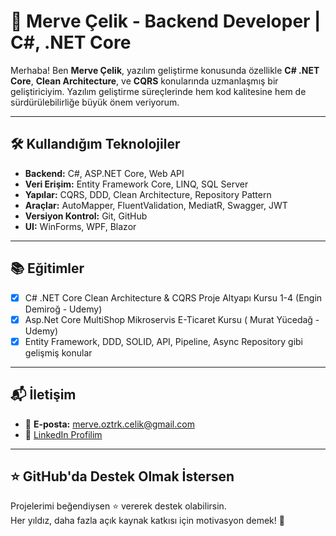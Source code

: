 
# 💼 Merve Çelik - Backend Developer | C#, .NET Core 
Merhaba! Ben **Merve Çelik**, yazılım geliştirme konusunda özellikle **C# .NET Core**, **Clean Architecture**, ve **CQRS** konularında uzmanlaşmış bir geliştiriciyim. Yazılım geliştirme süreçlerinde hem kod kalitesine hem de sürdürülebilirliğe büyük önem veriyorum. 

---

## 🛠️ Kullandığım Teknolojiler
- **Backend:** C#, ASP.NET Core, Web API
- **Veri Erişim:** Entity Framework Core, LINQ, SQL Server
- **Yapılar:** CQRS, DDD, Clean Architecture, Repository Pattern
- **Araçlar:** AutoMapper, FluentValidation, MediatR, Swagger, JWT
- **Versiyon Kontrol:** Git, GitHub
- **UI:** WinForms, WPF, Blazor
---

## 📚 Eğitimler
- [x] C# .NET Core Clean Architecture & CQRS Proje Altyapı Kursu 1-4 (Engin Demiroğ - Udemy)
- [x]  Asp.Net Core MultiShop Mikroservis E-Ticaret Kursu ( Murat Yücedağ - Udemy)
- [x] Entity Framework, DDD, SOLID, API, Pipeline, Async Repository gibi gelişmiş konular
---

## 📬 İletişim
- 📧 **E-posta:** merve.oztrk.celik@gmail.com  
- 🔗 [LinkedIn Profilim](https://www.linkedin.com/in/merveclk/)  
---

## ⭐ GitHub'da Destek Olmak İstersen
Projelerimi beğendiysen ⭐ vererek destek olabilirsin.  
Her yıldız, daha fazla açık kaynak katkısı için motivasyon demek! 🌟

